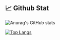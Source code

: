 
## 📈 Github Stat

![Anurag's GitHub stats](https://github-readme-stats.vercel.app/api?username=Meen-Anusak&show_icons=true&theme=dracula)

[![Top Langs](https://github-readme-stats.vercel.app/api/top-langs/?username=Meen-Anusak&exclude_repo=github-readme-stats,anuraghazra.github.io)](https://github.com/anuraghazra/github-readme-stats)


